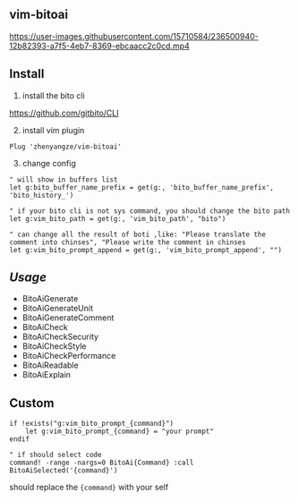 vim-bitoai
----

https://user-images.githubusercontent.com/15710584/236500940-12b82393-a7f5-4eb7-8369-ebcaacc2c0cd.mp4

## Install

1. install the bito cli

https://github.com/gitbito/CLI

2. install vim plugin

```
Plug 'zhenyangze/vim-bitoai'
```

3. change config

```
" will show in buffers list
let g:bito_buffer_name_prefix = get(g:, 'bito_buffer_name_prefix', 'bito_history_')

" if your bito cli is not sys command, you should change the bito path
let g:vim_bito_path = get(g:, 'vim_bito_path', "bito")

" can change all the result of boti ,like: "Please translate the comment into chinses", "Please write the comment in chinses
let g:vim_bito_prompt_append = get(g:, 'vim_bito_prompt_append', "")
```



## *Usage*

- BitoAiGenerate
- BitoAiGenerateUnit
- BitoAiGenerateComment
- BitoAiCheck
- BitoAiCheckSecurity
- BitoAiCheckStyle
- BitoAiCheckPerformance
- BitoAiReadable
- BitoAiExplain



## Custom

```
if !exists("g:vim_bito_prompt_{command}")
    let g:vim_bito_prompt_{command} = "your prompt"
endif

" if should select code
command! -range -nargs=0 BitoAi{Command} :call BitoAiSelected('{command}')
```
should replace the `{command}` with your self
